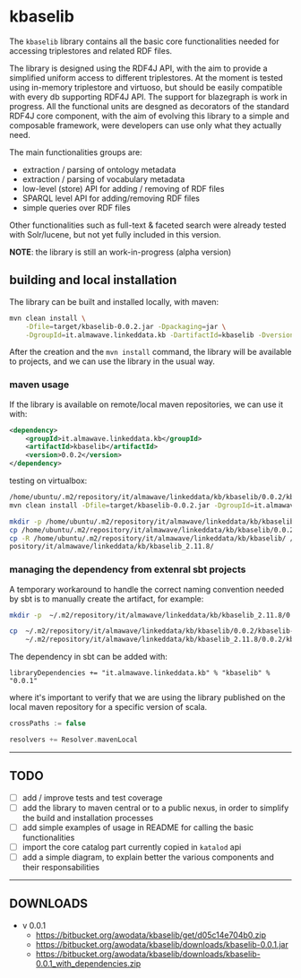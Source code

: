 kbaselib
==============

The `kbaselib` library contains all the basic core functionalities needed for accessing triplestores and related RDF files.

The library is designed using the RDF4J API, with the aim to provide a simplified uniform access to different triplestores. At the moment is tested using in-memory triplestore and virtuoso, but should be easily compatible with every db supporting RDF4J API. The support for blazegraph is work in progress.
All the functional units are desgned as decorators of the standard RDF4J core component, with the aim of evolving this library to a simple and composable framework, were developers can use only what they actually need.

The main functionalities groups are:

+ extraction / parsing of ontology metadata
+ extraction / parsing of vocabulary metadata
+ low-level (store) API for adding / removing of RDF files
+ SPARQL level API for adding/removing RDF files
+ simple queries over RDF files

Other functionalities such as full-text & faceted search were already tested with Solr/lucene, but not yet fully included in this version.

**NOTE**: the library is still an work-in-progress (alpha version)

## building and local installation

The library can be built and installed locally, with maven:

```bash
mvn clean install \
	-Dfile=target/kbaselib-0.0.2.jar -Dpackaging=jar \
	-DgroupId=it.almawave.linkeddata.kb -DartifactId=kbaselib -Dversion=0.0.2 
```

After the creation and the `mvn install` command, the library will be available to projects, and we can use the library in the usual way.


### maven usage

If the library is available on remote/local maven repositories, we can use it with:

```xml
<dependency>
	<groupId>it.almawave.linkeddata.kb</groupId>
	<artifactId>kbaselib</artifactId>
	<version>0.0.2</version>
</dependency>
```

testing on virtualbox:
```bash
/home/ubuntu/.m2/repository/it/almawave/linkeddata/kb/kbaselib/0.0.2/kbaselib-0.0.2.jar
mvn clean install -Dfile=target/kbaselib-0.0.2.jar -DgroupId=it.almawave.linkeddata.kb -DartifactId=kbaselib -Dversion=0.0.2 -Dpackaging=jar -DgeneratePom=true 

mkdir -p /home/ubuntu/.m2/repository/it/almawave/linkeddata/kb/kbaselib/0.0.2/
cp /home/ubuntu/.m2/repository/it/almawave/linkeddata/kb/kbaselib/0.0.2/kbaselib-0.0.2.jar  /home/ubuntu/.m2/repository/it/almawave/linkeddata/kb/kbaselib_2.11.8/0.0.2/kbaselib-0.0.2.jar
cp -R /home/ubuntu/.m2/repository/it/almawave/linkeddata/kb/kbaselib/ /home/ubuntu/.m2/re
pository/it/almawave/linkeddata/kb/kbaselib_2.11.8/

```

### managing the dependency from extenral sbt projects

A temporary workaround to handle the correct naming convention needed by sbt is to manually create the artifact, for example:

```bash
mkdir -p  ~/.m2/repository/it/almawave/linkeddata/kb/kbaselib_2.11.8/0.0.2/

cp	~/.m2/repository/it/almawave/linkeddata/kb/kbaselib/0.0.2/kbaselib-0.0.2.jar \
	~/.m2/repository/it/almawave/linkeddata/kb/kbaselib_2.11.8/0.0.2/kbaselib-0.0.2.jar
```

The dependency in sbt can be added with:

```
libraryDependencies += "it.almawave.linkeddata.kb" % "kbaselib" % "0.0.1" 
```

where it's important to verify that we are using the library published on the local maven repository for a specific version of scala.

```scala
crossPaths := false

resolvers += Resolver.mavenLocal
```


* * *

## TODO

- [ ] add / improve tests and test coverage
- [ ] add the library to maven central or to a public nexus, in order to simplify the build and installation processes
- [ ] add simple examples of usage in README for calling the basic functionalities
- [ ] import the core catalog part currently copied in `katalod` api
- [ ] add a simple diagram, to explain better the various components and their responsabilities

----

## DOWNLOADS


+ v 0.0.1
	- https://bitbucket.org/awodata/kbaselib/get/d05c14e704b0.zip
	- https://bitbucket.org/awodata/kbaselib/downloads/kbaselib-0.0.1.jar
	- https://bitbucket.org/awodata/kbaselib/downloads/kbaselib-0.0.1_with_dependencies.zip

